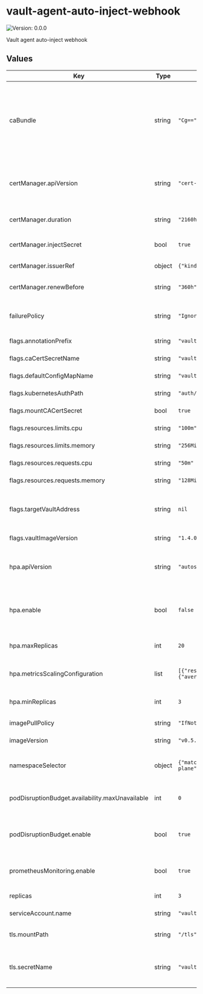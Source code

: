 # vault-agent-auto-inject-webhook

![Version: 0.0.0](https://img.shields.io/badge/Version-0.0.0-informational?style=flat-square)

Vault agent auto-inject webhook

## Values

| Key | Type | Default | Description |
|-----|------|---------|-------------|
| caBundle | string | `"Cg=="` | The base64-encoded public CA certificate to be set on the `MutatingWebhookConfiguration`. Note that it defaults to `Cg==` which is a base64-encoded empty string. If this value is not automatically set by cert-manager, or some other mutating webhook, this should be set explicitly. |
| certManager.apiVersion | string | `"cert-manager.io/v1alpha2"` | The `apiVersion` of the `Certificate` object created by the chart. It depends on the versions made available by the specific cert-manager running on the cluster. |
| certManager.duration | string | `"2160h"` | The value to be set directly on the `duration` field of the `Certificate`. |
| certManager.injectSecret | bool | `true` | Enables auto-injection of a certificate managed by [cert-manager](https://github.com/jetstack/cert-manager). |
| certManager.issuerRef | object | `{"kind":"ClusterIssuer","name":"selfsigning-issuer"}` | The `name` and `kind` of the cert-manager issuer to be used. |
| certManager.renewBefore | string | `"360h"` | The value to be set directly on the `renewBefore` field of the `Certificate`. |
| failurePolicy | string | `"Ignore"` | The value to set directly on the `failurePolicy` of the `MutatingWebhookConfiguration`. Valid values are `Fail` or `Ignore`. |
| flags.annotationPrefix | string | `"vault.patoarvizu.dev"` | The value to be set on the `-annotation-prefix` flag. |
| flags.caCertSecretName | string | `"vault-tls"` | The value to be set on the `-ca-cert-secret-name` flag. |
| flags.defaultConfigMapName | string | `"vault-agent-config"` | The value to be set on the `-default-config-map-name` flag. |
| flags.kubernetesAuthPath | string | `"auth/kubernetes/login"` | The value to be set on the `-kubernetes-auth-path` flag. |
| flags.mountCACertSecret | bool | `true` | The value to be set on the `-mount-ca-cert-secret` flag. |
| flags.resources.limits.cpu | string | `"100m"` | The value to be set on the `-cpu-limit` flag. |
| flags.resources.limits.memory | string | `"256Mi"` | The value to be set on the `-memory-limit` flag. |
| flags.resources.requests.cpu | string | `"50m"` | The value to be set on the `-cpu-request` flag. |
| flags.resources.requests.memory | string | `"128Mi"` | The value to be set on the `-memory-request` flag. |
| flags.targetVaultAddress | string | `nil` | The value to be set on the `-target-vault-address` flag. If not specified, it will default to https://vault.{{ .Release.Namespace }}:8200. |
| flags.vaultImageVersion | string | `"1.4.0"` | The value to be set on the `-vault-image-version` flag. |
| hpa.apiVersion | string | `"autoscaling/v2beta2"` | The `apiVersion` of the `HorizontalPodAutoscaler` to create. The metrics configuration options vary depending on this value. |
| hpa.enable | bool | `false` | Create a `HorizontalPodAutoscaler` object to control dynamic replication of the webhook. If this is set to `false`, all values under `hpa` are ignored. |
| hpa.maxReplicas | int | `20` | The maximum number of replicas to attempt to maintain at all times. |
| hpa.metricsScalingConfiguration | list | `[{"resource":{"name":"cpu","target":{"averageUtilization":80,"type":"Utilization"}},"type":"Resource"}]` | The scaling configuration to be injected directly into the `HorizontalPodAutoscaler` object. |
| hpa.minReplicas | int | `3` | The minimum number of replicas to attempt to maintain at all times. |
| imagePullPolicy | string | `"IfNotPresent"` | The imagePullPolicy to be used on the webhook. |
| imageVersion | string | `"v0.5.0"` | The image version used for the webhook. |
| namespaceSelector | object | `{"matchExpressions":[{"key":"vault-control-plane","operator":"DoesNotExist"}]}` | A label selector expression to determine what namespaces should be in scope for the mutating webhook. |
| podDisruptionBudget.availability.maxUnavailable | int | `0` | The default availability is set to `maxUnavailable: 0` (if `podDisruptionBudget.enable` is `true`). |
| podDisruptionBudget.enable | bool | `true` | Create a `PodDisruptionBudget` object to control replication availability. You can find more info about disruption budgets in Kubernetes [here](https://kubernetes.io/docs/tasks/run-application/configure-pdb/).  |
| prometheusMonitoring.enable | bool | `true` | Create the `Service` and `ServiceMonitor` objects to enable Prometheus monitoring on the webhook. |
| replicas | int | `3` | The number of replicas of the webhook to run. |
| serviceAccount.name | string | `"vault-agent-webhook"` | The name of the `ServiceAccount` to be created. |
| tls.mountPath | string | `"/tls"` | The path where the CA cert from the secret should be mounted. |
| tls.secretName | string | `"vault-agent-webhook"` | The name of the `Secret` from which the CA cert will be mounted. This value is ignored if `.certManager.injectSecret` is set to `true`. |
